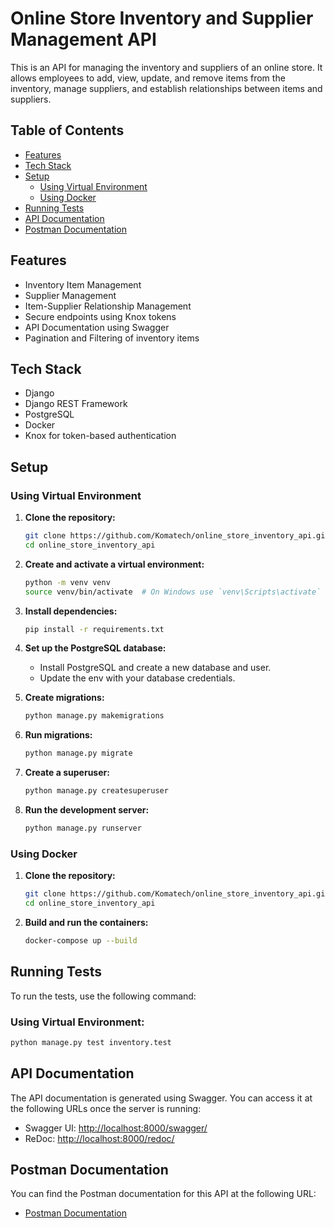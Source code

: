 # Online Store Inventory and Supplier Management API

This is an API for managing the inventory and suppliers of an online store. It allows employees to add, view, update, and remove items from the inventory, manage suppliers, and establish relationships between items and suppliers.

## Table of Contents
- [Features](#features)
- [Tech Stack](#tech-stack)
- [Setup](#setup)
  - [Using Virtual Environment](#using-virtual-environment)
  - [Using Docker](#using-docker)
- [Running Tests](#running-tests)
- [API Documentation](#api-documentation)
- [Postman Documentation](#postman-documentation)

## Features

- Inventory Item Management
- Supplier Management
- Item-Supplier Relationship Management
- Secure endpoints using Knox tokens
- API Documentation using Swagger
- Pagination and Filtering of inventory items

## Tech Stack

- Django
- Django REST Framework
- PostgreSQL
- Docker
- Knox for token-based authentication

## Setup

### Using Virtual Environment

1. **Clone the repository:**
    ```bash
    git clone https://github.com/Komatech/online_store_inventory_api.git
    cd online_store_inventory_api
    ```

2. **Create and activate a virtual environment:**
    ```bash
    python -m venv venv
    source venv/bin/activate  # On Windows use `venv\Scripts\activate`
    ```

3. **Install dependencies:**
    ```bash
    pip install -r requirements.txt
    ```

4. **Set up the PostgreSQL database:**
    - Install PostgreSQL and create a new database and user.
    - Update the env with your database credentials.

5. **Create migrations:**
    ```bash
    python manage.py makemigrations
    ```

6. **Run migrations:**
    ```bash
    python manage.py migrate
    ```

7. **Create a superuser:**
    ```bash
    python manage.py createsuperuser
    ```

8. **Run the development server:**
    ```bash
    python manage.py runserver
    ```

### Using Docker

1. **Clone the repository:**
    ```bash
    git clone https://github.com/Komatech/online_store_inventory_api.git
    cd online_store_inventory_api
    ```

2. **Build and run the containers:**
    ```bash
    docker-compose up --build
    ```

## Running Tests

To run the tests, use the following command:

### Using Virtual Environment:
```bash
python manage.py test inventory.test
```

## API Documentation

The API documentation is generated using Swagger. You can access it at the following URLs once the server is running:

- Swagger UI: [http://localhost:8000/swagger/](http://localhost:8000/swagger/)
- ReDoc: [http://localhost:8000/redoc/](http://localhost:8000/redoc/)

## Postman Documentation

You can find the Postman documentation for this API at the following URL:

- [Postman Documentation](https://documenter.getpostman.com/view/15533276/2sA3XV9fEo)


